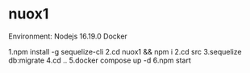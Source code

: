 # nuox1
Environment:
Nodejs 16.19.0
Docker

1.npm install -g sequelize-cli
2.cd nuox1 && npm i
2.cd src
3.sequelize db:migrate
4.cd ..
5.docker compose up -d
6.npm start
